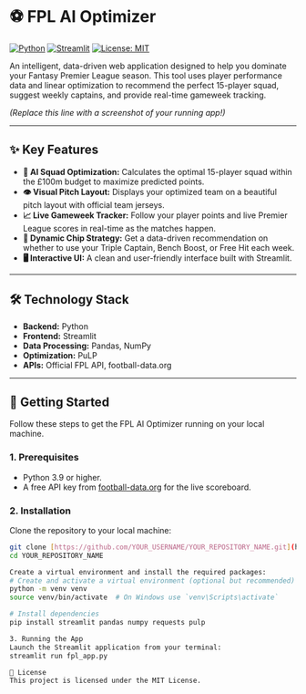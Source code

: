 # ⚽ FPL AI Optimizer

[![Python](https://img.shields.io/badge/Python-3.9+-blue?logo=python)](https://www.python.org/)
[![Streamlit](https://img.shields.io/badge/Streamlit-1.25+-red?logo=streamlit)](https://streamlit.io/)
[![License: MIT](https://img.shields.io/badge/License-MIT-yellow.svg)](https://opensource.org/licenses/MIT)

An intelligent, data-driven web application designed to help you dominate your Fantasy Premier League season. This tool uses player performance data and linear optimization to recommend the perfect 15-player squad, suggest weekly captains, and provide real-time gameweek tracking.


*(Replace this line with a screenshot of your running app!)*

---

## ✨ Key Features

* **🤖 AI Squad Optimization:** Calculates the optimal 15-player squad within the £100m budget to maximize predicted points.
* **👁️ Visual Pitch Layout:** Displays your optimized team on a beautiful pitch layout with official team jerseys.
* **📈 Live Gameweek Tracker:** Follow your player points and live Premier League scores in real-time as the matches happen.
* **🧠 Dynamic Chip Strategy:** Get a data-driven recommendation on whether to use your Triple Captain, Bench Boost, or Free Hit each week.
* **🖥️ Interactive UI:** A clean and user-friendly interface built with Streamlit.

---

## 🛠️ Technology Stack

* **Backend:** Python
* **Frontend:** Streamlit
* **Data Processing:** Pandas, NumPy
* **Optimization:** PuLP
* **APIs:** Official FPL API, football-data.org

---

## 🚀 Getting Started

Follow these steps to get the FPL AI Optimizer running on your local machine.

### 1. Prerequisites

* Python 3.9 or higher.
* A free API key from [football-data.org](https://www.football-data.org/login) for the live scoreboard.

### 2. Installation

Clone the repository to your local machine:
```bash
git clone [https://github.com/YOUR_USERNAME/YOUR_REPOSITORY_NAME.git](https://github.com/YOUR_USERNAME/YOUR_REPOSITORY_NAME.git)
cd YOUR_REPOSITORY_NAME

Create a virtual environment and install the required packages:
# Create and activate a virtual environment (optional but recommended)
python -m venv venv
source venv/bin/activate  # On Windows use `venv\Scripts\activate`

# Install dependencies
pip install streamlit pandas numpy requests pulp

3. Running the App
Launch the Streamlit application from your terminal:
streamlit run fpl_app.py

📄 License
This project is licensed under the MIT License.
